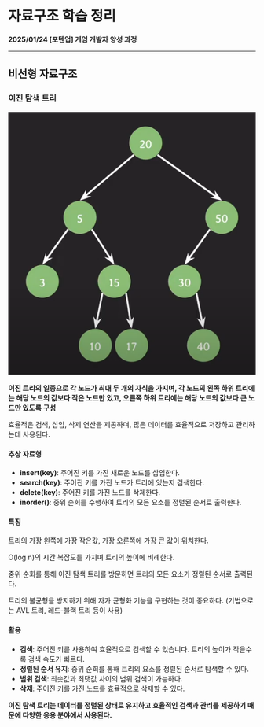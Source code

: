 # 자료구조 학습 정리

**2025/01/24 [포텐업] 게임 개발자 양성 과정**

---

## 비선형 자료구조

### 이진 탐색 트리

<img src= "https://github.com/KwonJeHan/Study-cpp/blob/main/img/BinarySearchTree.png">

**이진 트리의 일종으로  각 노드가 최대 두 개의 자식을 가지며, 각 노드의 왼쪽 하위 트리에는 해당 노드의 값보다 작은 노드만 있고, 오른쪽 하위 트리에는 해당 노드의 값보다 큰 노드만 있도록 구성**

효율적은 검색, 삽입, 삭제 연산을 제공하며, 많은 데이터를 효율적으로 저장하고 관리하는데 사용된다.



#### 추상 자료형

- **insert(key)**: 주어진 키를 가진 새로운 노드를 삽입한다.
- **search(key)**: 주어진 키를 가진 노드가 트리에 있는지 검색한다.
- **delete(key)**: 주어진 키를 가진 노드를 삭제한다.
- **inorder()**: 중위 순회를 수행하여 트리의 모든 요소를 정렬된 순서로 출력한다.



#### 특징

트리의 가장 왼쪽에 가장 작은값, 가장 오른쪽에 가장 큰 값이 위치한다.

O(log n)의 시간 복잡도를 가지며 트리의 높이에 비례한다.

중위 순회를 통해 이진 탐색 트리를 방문하면 트리의 모든 요소가 정렬된 순서로 출력된다.

트리의 불균형을 방지하기 위해 자가 균형화 기능을 구현하는 것이 중요하다. (기법으로는 AVL 트리, 레드-블랙 트리 등이 사용)



#### 활용

- **검색**: 주어진 키를 사용하여 효율적으로 검색할 수 있습니다. 트리의 높이가 작을수록 검색 속도가 빠르다.
- **정렬된 순서 유지**: 중위 순회를 통해 트리의 요소를 정렬된 순서로 탐색할 수 있다.
- **범위 검색**: 최솟값과 최댓값 사이의 범위 검색이 가능하다.
- **삭제**: 주어진 키를 가진 노드를 효율적으로 삭제할 수 있다.

**이진 탐색 트리는 데이터를 정렬된 상태로 유지하고 효율적인 검색과 관리를 제공하기 때문에 다양한 응용 분야에서 사용된다.**
